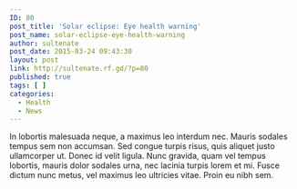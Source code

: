 ```yaml
---
ID: 80
post_title: 'Solar eclipse: Eye health warning'
post_name: solar-eclipse-eye-health-warning
author: sultenate
post_date: 2015-03-24 09:43:30
layout: post
link: http://sultenate.rf.gd/?p=80
published: true
tags: [ ]
categories:
  - Health
  - News
---
```

In lobortis malesuada neque, a maximus leo interdum nec. Mauris sodales tempus sem non accumsan. Sed congue turpis risus, quis aliquet justo ullamcorper ut. Donec id velit ligula. Nunc gravida, quam vel tempus lobortis, mauris dolor sodales urna, nec lacinia turpis lorem et mi. Fusce dictum nunc metus, vel maximus leo ultricies vitae. Proin eu nibh sem.